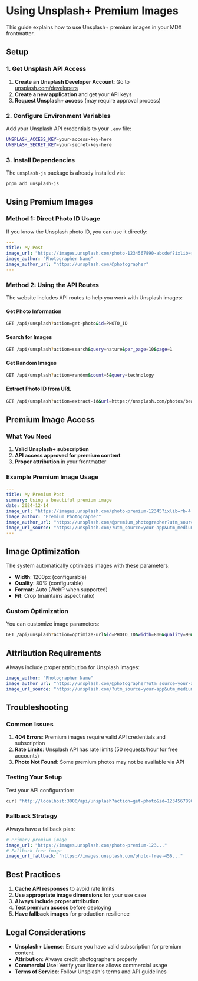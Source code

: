# Using Unsplash+ Premium Images

This guide explains how to use Unsplash+ premium images in your MDX frontmatter.

## Setup

### 1. Get Unsplash API Access

1. **Create an Unsplash Developer Account**: Go to [unsplash.com/developers](https://unsplash.com/developers)
2. **Create a new application** and get your API keys
3. **Request Unsplash+ access** (may require approval process)

### 2. Configure Environment Variables

Add your Unsplash API credentials to your `.env` file:

```bash
UNSPLASH_ACCESS_KEY=your-access-key-here
UNSPLASH_SECRET_KEY=your-secret-key-here
```

### 3. Install Dependencies

The `unsplash-js` package is already installed via:

```bash
pnpm add unsplash-js
```

## Using Premium Images

### Method 1: Direct Photo ID Usage

If you know the Unsplash photo ID, you can use it directly:

```yaml
---
title: My Post
image_url: "https://images.unsplash.com/photo-1234567890-abcdef?ixlib=rb-4.0.3&ixid=M3wxMjA3fDB8MHxwaG90by1wYWdlfHx8fGVufDB8fHx8fA%3D%3D&auto=format&fit=crop&w=1200&q=80"
image_author: "Photographer Name"
image_author_url: "https://unsplash.com/@photographer"
---
```

### Method 2: Using the API Routes

The website includes API routes to help you work with Unsplash images:

#### Get Photo Information

```bash
GET /api/unsplash?action=get-photo&id=PHOTO_ID
```

#### Search for Images

```bash
GET /api/unsplash?action=search&query=nature&per_page=10&page=1
```

#### Get Random Images

```bash
GET /api/unsplash?action=random&count=5&query=technology
```

#### Extract Photo ID from URL

```bash
GET /api/unsplash?action=extract-id&url=https://unsplash.com/photos/beautiful-sunset-abc123
```

## Premium Image Access

### What You Need

1. **Valid Unsplash+ subscription**
2. **API access approved for premium content**
3. **Proper attribution** in your frontmatter

### Example Premium Image Usage

```yaml
---
title: My Premium Post
summary: Using a beautiful premium image
date: 2024-12-14
image_url: "https://images.unsplash.com/photo-premium-12345?ixlib=rb-4.0.3&ixid=YOUR_APP_ID&auto=format&fit=crop&w=1200&q=80"
image_author: "Premium Photographer"
image_author_url: "https://unsplash.com/@premium_photographer?utm_source=your-app&utm_medium=referral"
image_url_source: "https://unsplash.com/?utm_source=your-app&utm_medium=referral"
---
```

## Image Optimization

The system automatically optimizes images with these parameters:

- **Width**: 1200px (configurable)
- **Quality**: 80% (configurable)
- **Format**: Auto (WebP when supported)
- **Fit**: Crop (maintains aspect ratio)

### Custom Optimization

You can customize image parameters:

```bash
GET /api/unsplash?action=optimize-url&id=PHOTO_ID&width=800&quality=90&fit=fill&format=webp
```

## Attribution Requirements

Always include proper attribution for Unsplash images:

```yaml
image_author: "Photographer Name"
image_author_url: "https://unsplash.com/@photographer?utm_source=your-app&utm_medium=referral"
image_url_source: "https://unsplash.com/?utm_source=your-app&utm_medium=referral"
```

## Troubleshooting

### Common Issues

1. **404 Errors**: Premium images require valid API credentials and subscription
2. **Rate Limits**: Unsplash API has rate limits (50 requests/hour for free accounts)
3. **Photo Not Found**: Some premium photos may not be available via API

### Testing Your Setup

Test your API configuration:

```bash
curl "http://localhost:3000/api/unsplash?action=get-photo&id=1234567890"
```

### Fallback Strategy

Always have a fallback plan:

```yaml
# Primary premium image
image_url: "https://images.unsplash.com/photo-premium-123..."
# Fallback free image
image_url_fallback: "https://images.unsplash.com/photo-free-456..."
```

## Best Practices

1. **Cache API responses** to avoid rate limits
2. **Use appropriate image dimensions** for your use case
3. **Always include proper attribution**
4. **Test premium access** before deploying
5. **Have fallback images** for production resilience

## Legal Considerations

- **Unsplash+ License**: Ensure you have valid subscription for premium content
- **Attribution**: Always credit photographers properly
- **Commercial Use**: Verify your license allows commercial usage
- **Terms of Service**: Follow Unsplash's terms and API guidelines
